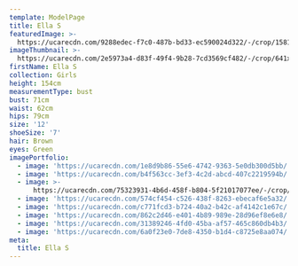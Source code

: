 ```yaml
---
template: ModelPage
title: Ella S
featuredImage: >-
  https://ucarecdn.com/9288edec-f7c0-487b-bd33-ec590024d322/-/crop/1581x771/0,146/-/preview/
imageThumbnail: >-
  https://ucarecdn.com/2e5973a4-d83f-49f4-9b28-7cd3569cf482/-/crop/641x822/546,100/-/preview/
firstName: Ella S
collection: Girls
height: 154cm
measurementType: bust
bust: 71cm
waist: 62cm
hips: 79cm
size: '12'
shoeSize: '7'
hair: Brown
eyes: Green
imagePortfolio:
  - image: 'https://ucarecdn.com/1e8d9b86-55e6-4742-9363-5e0db300d5bb/'
  - image: 'https://ucarecdn.com/b4f563cc-3ef3-4c2d-abcd-407c2219594b/'
  - image: >-
      https://ucarecdn.com/75323931-4b6d-458f-b804-5f21017077ee/-/crop/546x427/94,0/-/preview/
  - image: 'https://ucarecdn.com/574cf454-c526-438f-8263-ebecaf6e5a32/'
  - image: 'https://ucarecdn.com/c771fcd3-b724-40a2-b42c-af4142c1e67c/'
  - image: 'https://ucarecdn.com/862c2d46-e401-4b89-989e-28d96ef8e6e8/'
  - image: 'https://ucarecdn.com/31389246-4fd0-45ba-af57-465c860db4b3/'
  - image: 'https://ucarecdn.com/6a0f23e0-7de8-4350-b1d4-c8725e8aa074/'
meta:
  title: Ella S
---
```


